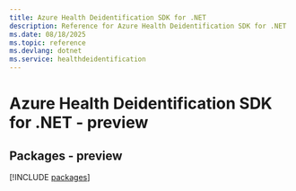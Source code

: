 ```yaml
---
title: Azure Health Deidentification SDK for .NET
description: Reference for Azure Health Deidentification SDK for .NET
ms.date: 08/18/2025
ms.topic: reference
ms.devlang: dotnet
ms.service: healthdeidentification
---
```

# Azure Health Deidentification SDK for .NET - preview
## Packages - preview
[!INCLUDE [packages](health-deidentification-index.md)]